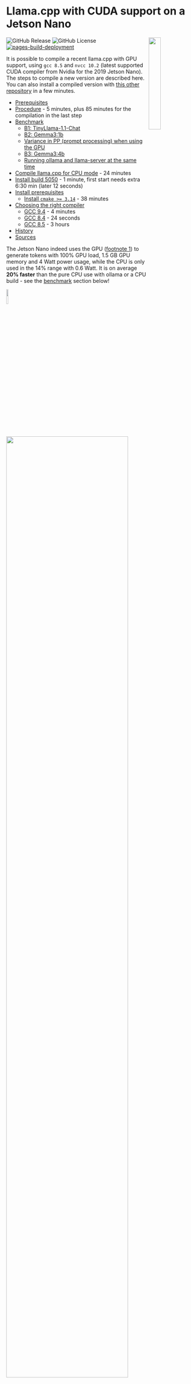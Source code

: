# Llama.cpp with CUDA support on a Jetson Nano

<a href="https://github.com/ggml-org/llama.cpp"><img src="https://kreier.github.io/llama.cpp-jetson.nano/docs/llama.png" width="25%" align="right"></a>

![GitHub Release](https://img.shields.io/github/v/release/kreier/llama.cpp-jetson)
![GitHub License](https://img.shields.io/github/license/kreier/llama.cpp-jetson)
[![pages-build-deployment](https://github.com/kreier/llama.cpp-jetson/actions/workflows/pages/pages-build-deployment/badge.svg)](https://github.com/kreier/llama.cpp-jetson/actions/workflows/pages/pages-build-deployment)

It is possible to compile a recent llama.cpp with GPU support, using `gcc 8.5` and `nvcc 10.2` (latest supported CUDA compiler from Nvidia for the 2019 Jetson Nano). The steps to compile a new version are described here. You can also install a compiled version with [this other repository](https://github.com/kreier/llama.cpp-jetson.nano) in a few minutes.

- [Prerequisites](#prerequisites)
- [Procedure](#procedure) - 5 minutes, plus 85 minutes for the compilation in the last step
- [Benchmark](#benchmark)
  - [B1: TinyLlama-1.1-Chat](#b1-tinyllama-11b-chat-2023-12-31)
  - [B2: Gemma3:1b](#b2-gemma31b-2025-03-12)
  - [Variance in PP (prompt processing) when using the GPU](#explaining-the-variance-in-prompt-processing-when-using-the-gpu)
  - [B3: Gemma3:4b](#b3-gemma34b)
  - [Running ollama and llama-server at the same time](#running-ollama-and-llama-server-at-the-same-time)
- [Compile llama.cpp for CPU mode](#compile-llamacpp-for-cpu-mode) - 24 minutes
- [Install build 5050](#install-build-5050) - 1 minute, first start needs extra 6:30 min (later 12 seconds)
- [Install prerequisites](#install-prerequisites)
  - [Install `cmake >= 3.14`](#install-cmake--314) - 38 minutes
- [Choosing the right compiler](#choosing-the-right-compiler)
  - [GCC 9.4](#gcc-94) - 4 minutes
  - [GCC 8.4](#gcc-84) - 24 seconds
  - [GCC 8.5](#gcc-85) - 3 hours
- [History](#history)
- [Sources](#sources)

The Jetson Nano indeed uses the GPU ([footnote 1](#footnotes)) to generate tokens with 100% GPU load, 1.5 GB GPU memory and 4 Watt power usage, while the CPU is only used in the 14% range with 0.6 Watt. It is on average **20% faster** than the pure CPU use with ollama or a CPU build - see the [benchmark](#benchmark) section below!

<img src="https://raw.githubusercontent.com/kreier/llama.cpp-jetson/main/docs/1x1.png" width="10%"><img src="https://raw.githubusercontent.com/kreier/llama.cpp-jetson/main/docs/llama5038gpu.png" width="80%">

## Prerequisites

The following software packages need to be installed. The section "[Install prerequisites](#install-prerequisites)" describes the process in detail. The installation of `gcc 8.5` and `cmake 3.27` might take several hours.

- Nvidia CUDA Compiler nvcc 10.2 - `nvcc --version`
- GCC and CXX (g++) 8.5 - `gcc --version`
- cmake >= 3.14 - `cmake --version`
- `nano`, `curl`, `libcurl4-openssl-dev`, `python3-pip` and `jtop`

## Procedure

Newer versions of llama.cpp are constantly relased. We will check out a specific version (b5050 from April 2025) known to be working to ensure this repository keeps working in the future. If you want to try a more recent version remove the steps `git checkout 23106f9` and `git checkout -b llamaJetsonNanoCUDA` in the following instructions:

### 1. Clone repository

``` sh
git clone https://github.com/ggml-org/llama.cpp llama5050gpu.cpp
cd llama5050gpu.cpp
git checkout 23106f9
git checkout -b llamaJetsonNanoCUDA
```

For the next steps 2. to 5. we have to make changes to these 6 files:

- CMakeLists.txt 14
- ggml/CMakeLists.txt 274
- ggml/src/ggml-cuda/common.cuh 455
- ggml/src/ggml-cuda/fattn-common.cuh 623
- ggml/src/ggml-cuda/fattn-vec-f32.cuh 71
- ggml/src/ggml-cuda/fattn-vec-f16.cuh 73

In early 2025 llama.cpp started supporting and using `bfloat16`, a feature not included in nvcc 10.2. We have two options:

- Option A: Create two new files
    - /usr/local/cuda/include/cuda_bf16.h
    - /usr/local/cuda/include/cuda_bf16.hpp
- Option B: Edit 3 files
    - ggml/src/ggml-cuda/vendors/cuda.h
    - ggml/src/ggml-cuda/convert.cu
    - ggml/src/ggml-cuda/mmv.cu

Details for each option are described below in step 2 to 7:

### 2. Add a limit to the CUDA architecture in `CMakeLists.txt`

Edit the file *CMakeLists.txt* with `nano CMakeLists.txt`. Add the following 3 lines after line 14 (with **Ctrl+\_** you can jump to this line, check line with **Ctrl+c**):

```
if(NOT DEFINED ${CMAKE_CUDA_ARCHITECTURES})
    set(CMAKE_CUDA_ARCHITECTURES 50 61)
endif()
```

Save with **Ctrl+o** and exit with **Ctrl+x**.

### 3. Add two linker instructions after line 274 in `ggml/CMakeLists.txt`

Edit the file with `nano ggml/CMakeLists.txt` and enter two new lines after `set_target_properties(ggml PROPERTIES PUBLIC_HEADER "${GGML_PUBLIC_HEADERS}")` and before `#if (GGML_METAL)`. It should then look like:

``` h
set_target_properties(ggml PROPERTIES PUBLIC_HEADER "${GGML_PUBLIC_HEADERS}")
target_link_libraries(ggml PRIVATE stdc++fs)
add_link_options(-Wl,--copy-dt-needed-entries)
#if (GGML_METAL)
#    set_target_properties(ggml PROPERTIES RESOURCE "${CMAKE_CURRENT_SOURCE_DIR}/src/ggml-metal.metal")
#endif()
```

With `target_link_libraries(ggml PRIVATE stdc++fs)` and `add_link_options(-Wl,--copy-dt-needed-entries)` we avoid some static link issues that don't appear in later gcc versions. See [nocoffei's comment](https://nocoffei.com/?p=352).

### 4. Remove *constexpr* from line 455 in `ggml/src/ggml-cuda/common.cuh`

Use `nano ggml/src/ggml-cuda/common.cuh` to remove the **constexpr** after the *static* in line 455. This feature from CUDA C++ 17 we don't support anyway. After that it looks like:

``` h
// TODO: move to ggml-common.h
static __device__ int8_t kvalues_iq4nl[16] = {-127, -104, -83, -65, -49, -35, -22, -10, 1, 13, 25, 38, 53, 69, 89, 113};
```

### 5. Comment lines containing *__buildin_assume* by adding "//" in 3 files

Comment the lines by adding a // in front of these 3 files. This avoids the compiler error *"__builtin_assume" is undefined*.

- line 623, `nano ggml/src/ggml-cuda/fattn-common.cuh`
- line 71, `nano ggml/src/ggml-cuda/fattn-vec-f32.cuh`
- line 73, `nano ggml/src/ggml-cuda/fattn-vec-f16.cuh`

If you have a version lower than b4400 you can skip the next step.

In January 2025 with version larger than b4400 llama.cpp started including support for `bfloat16`. There is a standard library `cuda_bf16.h` in the folder `/usr/local/cuda/targets/aarch64-linux/include` for nvcc 11.0 and larger. It has more than 5000 lines. One cannot simply copy and paste a version from Cuda 11 to our folder for Cuda 10.2 and hope it would work. The same applies to its companion `cuda_bf16.hpp` with 3800 lines. Since it is linked to version 11 or 12, the error messages keep expanding (e.g. `/usr/local/cuda/include/cuda_bf16.h:4322:10: fatal error: nv/target: No such file or directory`). We have two working options:

### 6. Option A: Create a `cuda_bf16.h` that redefines `nv_bfloat16` as `half`

Create two new files in the folder `/usr/local/cuda/include/`, starting with `cuda_bf16.h`. You need root privileges, so execute `sudo nano /usr/local/cuda/include/cuda_bf16.h` and give it the following content:

``` h
#ifndef CUDA_BF16_H
#define CUDA_BF16_H

#include <cuda_fp16.h>

// Define nv_bfloat16 as half
typedef half nv_bfloat16;

#endif // CUDA_BF16_H
```

Create the second file `sudo nano /usr/local/cuda/include/cuda_bf16.hpp` with the content

``` hpp
#ifndef CUDA_BF16_HPP
#define CUDA_BF16_HPP

#include "cuda_bf16.h"

namespace cuda {

    class BFloat16 {
    public:
        nv_bfloat16 value;

        __host__ __device__ BFloat16() : value(0) {}
        __host__ __device__ BFloat16(float f) { value = __float2half(f); }
        __host__ __device__ operator float() const { return __half2float(value); }
    };

} // namespace cuda

#endif // CUDA_BF16_HPP
```

### 6. Option B: Comment all code related to *bfloat16* in 3 files

The second solution is to remove all references to the *bfloat16* data type in the 3 files referencing them. First we have to __NOT__ include the nonexisting `cuda_bf16.h`. Just add two // in front of line 6 with `nano ggml/src/ggml-cuda/vendors/cuda.h`. After that it looks like this:

``` h
#include <cuda.h>
#include <cublas_v2.h>
//#include <cuda_bf16.h>
#include <cuda_fp16.h>
```

That is not enough, the new data type `nv_bfloat16` is referenced 8 times in 2 files. Replace each instance of them with `half`

- 684 in `ggml/src/ggml-cuda/convert.cu`
- 60 in `ggml/src/ggml-cuda/mmv.cu`
- 67 in `ggml/src/ggml-cuda/mmv.cu`
- 68 in `ggml/src/ggml-cuda/mmv.cu`
- 235 in `ggml/src/ggml-cuda/mmv.cu` (2x)
- 282 in `ggml/src/ggml-cuda/mmv.cu` (2x)

**DONE!** Only two more instructions left.


### 7. Execute `cmake -B build` with more flags to avoid the CUDA17 errors

We need to add a few extra flags to the recommended first instruction `cmake -B build`. If not done several errors like *Target "ggml-cuda" requires the language dialect "CUDA17" (with compiler extensions)* would stop the compilation. We still have a few warnings *constexpr if statements are a C++17 feature*, but we can ignore them.

``` sh
cmake -B build -DGGML_CUDA=ON -DLLAMA_CURL=ON -DCMAKE_CUDA_STANDARD=14 -DCMAKE_CUDA_STANDARD_REQUIRED=true -DGGML_CPU_ARM_ARCH=armv8-a -DGGML_NATIVE=off
```

And 15 seconds later we're ready for the last step, the instruction that will take **85 minutes** (faster SD card: 60 minutes) to have llama.cpp compiled:

``` sh
cmake --build build --config Release
```

Successfully compiled! 

![output compiling](https://raw.githubusercontent.com/kreier/llama.cpp-jetson/main/docs/compile5050.png)

After that you can start a conversation with Gemma3 about finer details of our universe:

``` sh
./build/bin/llama-cli -hf ggml-org/gemma-3-1b-it-GGUF -p "Explain quantum entanglement" --n-gpu-layers 99
```

![llama.cpp 5043 GPU](https://raw.githubusercontent.com/kreier/llama.cpp-jetson/main/docs/llama5043gpu.png)

The answers vary, sometimes it throws in a video from Veritasium. And it could easily *"Write a 1000 word essay about the French Revolution"* with $pp = 21 \frac{token}{s}$ and $tg = 5.13 \frac{token}{s}$. Impressive! 





## Benchmark

We use the same Jetson Nano machine from 2019, no overclocking settings. The test prompt for `llama-cli`, `ollama` and the older `main` is "Explain quantum entanglement". Tests include the latest ollama 0.6.4 from April 2025 in CPU mode and several versions of llama.cpp compiled in pure CPU mode and with GPU support, using different amounts of layers offloaded to the GPU. The three LLM models considerd in the benchmarks are:

- 2023-12-31 **B1:** [TinyLlama-1.1B-Chat Q4 K M](https://huggingface.co/TheBloke/TinyLlama-1.1B-Chat-v1.0-GGUF?show_file_info=tinyllama-1.1b-chat-v1.0.Q4_K_M.gguf) with 669 MB, 22 layers, 1.1 billion parameters and 2048 context length
- 2025-03-12 **B2:** [Gemma3:1b Q4 K M](https://huggingface.co/ggml-org/gemma-3-1b-it-GGUF?local-app=llama.cpp) with 806 MB, 27 layers, 1 billion parameters and 32768 context length
- 2025-04-03 **B3:** [Gemma3:4b_it_qat_q4_0](https://huggingface.co/google/gemma-3-4b-it-qat-q4_0-gguf) with 3.16 GB, 35 layers, 3.88 billion parameters, image-to-text support (normalized 896x896)  and 128000 total input context

### B1: TinyLlama-1.1B-Chat 2023-12-31

The first prompt is for older builds b1618 and b2275 that use `main`, while b4400 and b5050 use the second `llama-cli` call. Put the prompt in the cli after the startup.

``` sh
./main -hf TheBloke/TinyLlama-1.1B-Chat-v1.0-GGUF --n-gpu-layers 25 -p "Explain quantum entanglement"
./build/bin/llama-cli -hf TheBloke/TinyLlama-1.1B-Chat-v1.0-GGUF --n-gpu-layers 25
llama-cli -hf kreier/tiny
```

llama.cpp has also a build-in benchmark program alled `llama-bench`, here tested with the CUDA version b5043:

``` sh
m@n:~/./build/bin/llama-bench -m ../.cache/llama.cpp/TheBloke_TinyLlama-1.1B-Chat-v1.0.Q2_K.gguf --n-gpu-layers 99
ggml_cuda_init: found 1 CUDA devices:
  Device 0: NVIDIA Tegra X1, compute capability 5.3, VMM: no
| model                  |       size | params | backend | ngl |  test |          t/s |
| ---------------------- | ---------: | -----: | ------- | --: | ----: | -----------: |
| llama 1B Q4_K - Medium | 636.18 MiB | 1.10 B | CUDA    |  99 | pp512 | 80.57 ± 0.33 |
| llama 1B Q4_K - Medium | 636.18 MiB | 1.10 B | CUDA    |  99 | tg128 |  6.69 ± 0.00 |

build: c262bedd (5043)
```

The prompt processing speed seems to be too high in this benchmark (found the answer a few days later, see [explanation later in this document](#explaining-the-variance-in-prompt-processing-when-using-the-gpu)) for the small models run on the Jetson Nano. To have a more realistic comparison for the graph below the `llama-cli` was used to determine both the pp and tg metrics. Similar results were achieved with longer prompts like "Write a 1000 word essay about the French Revolution".

![TinyLlama as svg](https://raw.githubusercontent.com/kreier/llama.cpp-jetson/main/docs/TinyLlama_20250411.svg)

**Explanation**: Earlier editions of llama.cpp like b1618 from December 2023 or b4400 from December 2024 got faster in all their metrics with improvements to their code. The native speed of a CPU compile from April 2025 (b5036) has the same speed (within error) as a CPU build from ollama 0.6.4 from the same time for both pp and tg.

The main metric to compare here is the **token generation**. Initial versions with GPU acceleration with all layers in December 2023 was slower than the current CPU version (5.25 vs 3.94), by the end of 2024 the GPU *is accelerating* the token generation, and with CUDA it is around **20% faster** (5.25 vs. 6.28 average)! Here just tg in green over CPU/GPU and time:

![TinyLlama as svg](https://raw.githubusercontent.com/kreier/llama.cpp-jetson/main/docs/TinyLlama_20250411_tg.svg)


As expected, the prompt processing is even further accelerated, since it is very compute intensive. But it only contributes to a small time amount of the final answer. *Another observation:* A GPU optimized version is significantly slower than a CPU optimized version for the Jetson with the shared memory architecture when not all layers are offloaded to the GPU.



<img src="https://raw.githubusercontent.com/kreier/llama.cpp-jetson/main/docs/1x1.png" width="30%"><img src="https://raw.githubusercontent.com/kreier/llama.cpp-jetson/main/docs/gemma3logo.png" width="40%">

### B2: Gemma3:1b 2025-03-12

This much more recent [model from March 2025](https://huggingface.co/ggml-org/gemma-3-1b-it-GGUF?local-app=llama.cpp) is slightly larger with 806 MB but much more capable than TinyLlama, and comparable in speed. The prompt is "Explain quantum entanglement"

``` sh
llama-cli -hf ggml-org/gemma-3-1b-it-GGUF --n-gpu-layers 99
llama-cli -hf unsloth/gemma-3-1b-it-GGUF:Q4_K_M
./build/bin/llama-bench -m ../.cache/llama.cpp/ggml-org_gemma-3-1b-it-GGUF_gemma-3-1b-it-Q4_K_M.gguf --n-gpu-layers 0
```

There is also an integrated benchmark program `build/bin/llama-bench -m ggml-org/gemma-3-1b-it-GGUF` in llama.cpp. The results for prompt processing seem artificially high ([graph and explanation later in this document](#explaining-the-variance-in-prompt-processing-when-using-the-gpu)), but demonstrate a dependence on the number of layers used:

|       layers      |   0   |   5   |   10   |   15   |   20   |   25   |   27   |  CPU |
|:-----------------:|:-----:|:-----:|:------:|:------:|:------:|:------:|:------:|:----:|
| prompt processing | 96.63 | 97.41 | 100.46 | 105.14 | 109.68 | 113.95 | 115.75 | 7.47 |
|  token generation |  2.57 |  2.86 |   3.21 |   3.65 |   4.21 |   5.01 |   5.84 | 4.27 |

A general result of the benchmark looks like this:

``` sh
ggml_cuda_init: found 1 CUDA devices:
  Device 0: NVIDIA Tegra X1, compute capability 5.3, VMM: no
| model                   |       size |   params | backend | ngl |  test |           t/s |
| ----------------------- | ---------: | -------: | ------- | --: | ----: | ------------: |
| gemma3 1B Q4_K - Medium | 762.49 MiB | 999.89 M | CUDA    |  27 | pp512 | 115.75 ± 0.08 |
| gemma3 1B Q4_K - Medium | 762.49 MiB | 999.89 M | CUDA    |  27 | tg128 |   5.84 ± 0.01 |

build: 193c3e03 (5038)
```

<img src="https://raw.githubusercontent.com/kreier/llama.cpp-jetson/main/docs/1x1.png" width="15%"><img src="https://raw.githubusercontent.com/kreier/llama.cpp-jetson/main/docs/gemma3.png" width="70%">

While a compiled CPU version of llama.cpp is comparable in speed with a recent ollama version, so might a GPU version be slower when not offloading layers to the GPU, but be **20% faster** if the model is offloaded to the GPU!


#### Applications for Gemma 3 1b

One might wonder if there are some applications for this small 1 billion parameter model that runs on the Jetson with GPU acceleration. Here are a few I found:

- [Fix broken JSON from user gracefully for better UX](https://www.reddit.com/r/LocalLLaMA/comments/1jcmyuc/comment/mkrgch7/?utm_source=share&utm_medium=web3x&utm_name=web3xcss&utm_term=1&utm_content=share_button) on reddit, prompt is "Fix syntax issue in this <JSON> and respond with corrected JSON but not anything else", The output is a plane JSON and I can take it back to .NET
- [Fine-Tuning Gemma 3 1B-IT for Financial Sentiment Analysis: A Step-by-Step Guide](https://medium.com/@lucamassaron/fine-tuning-gemma-3-1b-it-for-financial-sentiment-analysis-a-step-by-step-guide-1a025d2fc75d) by [Luca Massaron](https://medium.com/@lucamassaron), 2025-03-26 on medium.com


#### Extended testing with 11 prompts on 3 llm interpreters

To better evaluate the improvements with the GPU usage I tested 11 prompts on ollama 0.6.4 with CPU, llama.cpp b5058 compiled for CPU and then llama.cpp b5050 for GPU. The initial **prompt processing** now 2.4x faster than ollama and more than 3.1x faster than llama.cpp for CPU. But for our prompts that's only 1-4 seconds. The more important **token generation** is 11% faster with CUDA than on CPU with ollama, and on **average 25% faster** than llama.cpp on CPU. All details can be found in [this Google sheet](https://docs.google.com/spreadsheets/d/1jJhGaHdU4valkIb42PoklJUs4nkPywOTQi1LQ52G1lY/edit?usp=sharing).

<img src="https://raw.githubusercontent.com/kreier/llama.cpp-jetson/main/docs/gemma3.1b_pp.png" width="49%"><img src="https://raw.githubusercontent.com/kreier/llama.cpp-jetson/main/docs/gemma3.1b_tg.png" width="49%">

The standard deviation on the prompt processing is rather large, since depending on the prompt the speed varies 11-44 token/second. Here are the numerical values:

| llm software        | prompt processing | token generation |
|---------------------|:-----------------:|:----------------:|
| ollama CPU 0.6.4    |     9.56 ± 0.3    |    4.69 ± 0.23   |
| llama.cpp CPU b5058 |     7.5 ± 0.3     |    4.22 ± 0.14   |
| llama.cpp GPU b5050 |    23.29 ± 9.6    |    5.26 ± 0.37   |

Here are the 11 questions or prompts:

- Explain quantum entanglement
- Write a 1000 word essay about the French revolution
- Compare Goldilocks to Cinderella
- Write a python program that generates 100 random strings for a name and family name, and export them as a csv file
- Write a haiku about artificial intelligence
- Explain the fundamental theorem of calculus and its symbols
- What is CRISPR and what can it be used for?
- If a train travels 100 miles in 2 hours, and then travels 50 miles in 1 hour, what is its average speed for the entire trip? Let's think step by step.
- You are a travel guide. Recommend a 3-day itinerary for someone visiting Tokio, focusing on local culture and food.
- Imagine there is a circular pond in an oasis, with two trees at the edge of the pond, on opposite sides. Bob sets up a hammock by hanging it between the two trees. He gets into the hammock and falls asleep. If he were to roll over in his sleep and fall out of the hammock, where would he fall?
- What is e?

In a combined graph it looks like this:

<img src="https://raw.githubusercontent.com/kreier/llama.cpp-jetson/main/docs/1x1.png" width="15%"><img src="https://raw.githubusercontent.com/kreier/llama.cpp-jetson/main/docs/gemma3.1b_comparison.png" width="70%">

#### Explaining the variance in prompt processing when using the GPU

The big variance in processing speed for the input tokens was surprizing. Having a closer look it appeared that longer input prompts achieve a faster speed. This would in part explain the very high results when using `llama-bench` since it labels its speed results as `pp512` which is rather large. The 11 prompts from this benchmark range only from 12 to 76 tokens in Gemma3. The following graph visualizes that this dependency from the prompt length exists, while it does not change in CPU mode. And the token generation rate tg is also not affected, this only has a slightly faster generation speed in the first seconds:

![pp and tg versus number of input tokens](docs/gemma3_b5050_pp_tg.png)

You see in the left graph that the token generation with GPU is slightly faster than the CPU mode (blue vs. yellow) for all input lengths. The prompt processing is faster, and with CPU independent of prompt length (red) but faster with longer prompts (green).

#### Increased speed in token generation when exporting more layers to the GPU

Another parameter affecting the speed of generating an answer is the number of layers exported to the GPU with `--n-gpu-layers 99`. In this case the **prompt processing** is largely unaffected, while it **more than doubles** the speed of the **token generation** - even with the unified memory of the Jetson Nano. A CPU compile as only `4.27` in token generation:

<img src="docs/gemma3_b5135_pp.svg" width="49%"><img src="docs/gemma3_b5135_tg.svg" width="49%">

#### Reason for GPU 20% faster than CPU

Since inference speed is usually limited by the memory bandwidth (known as "latency bottleneck") it is surprizing to see some increased speed for the use of the GPU on the shared 4GB LPDDR4 memory with a theoretical speed of **25.60 GB/s**. With the CPU I get only 26% or **6.7 GB/s**:

``` sh
mk@jetson:~$ sysbench memory --memory-block-size=32m run
sysbench 1.0.11 (using system LuaJIT 2.1.0-beta3)
68903.00 MiB transferred (6887.13 MiB/sec)
```

The memory access for the GPU seems to be 2.4x faster with **16.5 GB/s** or 64% of the theoretical maximum. Maybe a feature of the MMU? The result is from a compiled `bandwidthTest` in the sample folder:

``` sh
mk@nano:/usr/local/cuda/samples/1_Utilities/bandwidthTest$ ./bandwidthTest
[CUDA Bandwidth Test] - Starting...
Running on...
 Device 0: NVIDIA Tegra X1
 Quick Mode

 Host to Device Bandwidth, 1 Device(s)
 PINNED Memory Transfers
   Transfer Size (Bytes)        Bandwidth(GB/s)
   32000000                     7.1

 Device to Host Bandwidth, 1 Device(s)
 PINNED Memory Transfers
   Transfer Size (Bytes)        Bandwidth(GB/s)
   32000000                     10.3

 Device to Device Bandwidth, 1 Device(s)
 PINNED Memory Transfers
   Transfer Size (Bytes)        Bandwidth(GB/s)
   32000000                     16.5

Result = PASS

NOTE: The CUDA Samples are not meant for performance measurements. Results may vary when GPU Boost is enabled.
```


### B3: Gemma3:4b

One might think that a quantized version of Gemma 3 with 4 billion parameters might work with the 4 GB RAM of the Jetson Nano. And to a degree it does, but not in a usable way. One advantage of the 4B model is its multimodality, so it could also be used for images. It would be slow, but there might be usecases where the Jetson would just crunch images and data in solitude, and we would return next day to examine the results. Well, here is my take on it:

I tried 4 quantization levels: Q2, Q3, Q4 and the original file from Google. Plus the 1b version for comparison.

- **1b:latest** - gemma3:1b
- **4b:Q2** - hf.co/unsloth/gemma-3-4b-it-GGUF:Q2_K
- **4b:Q3** - hf.co/unsloth/gemma-3-4b-it-GGUF:Q3_K_M
- **4b:Q4** - hf.co/unsloth/gemma-3-4b-it-GGUF:Q4_K_M
- **4b:latest** - gemma3:latest

Here are the sizes of the files and the used memory **in Gigabyte** with *ollama 0.6.4* (April 2025) on Jetson, x86_64 CPU and Nvidia GPU:

|                  model                  |   file    | Jetson | CPU | GPU |
|:--------------------------------------- |:---------:|:------:|:---:|:---:|
| gemma3:1b                               |   0.815   |   1.9  | 1.5 | 1.9 |
| hf.co/unsloth/gemma-3-4b-it-GGUF:Q2_K   |    1.7    |   1.9  | 3.9 | 4.4 |
| hf.co/unsloth/gemma-3-4b-it-GGUF:Q3_K_M |    2.9    |   2.3  | 4.3 | 4.7 |
| hf.co/unsloth/gemma-3-4b-it-GGUF:Q4_K_M |    3.3    |   2.8  | 4.7 | 5.2 |
| gemma3:latest                           |    3.3    |   --   | 5.7 | 6.2 |

With llama.cpp I tried to offload all 37 layers to the GPU, but it only worked for the Q2 quantization. Ollama 0.6.4 worked in pure CPU mode until Q4 on the Jetson with the unsloth variant, but crashed with Google's version.

|    type   |     pp    |     tg    |   pp   |   tg   |   pp   |   tg   |   pp   |   tg   |
| --------- |:---------:|:---------:|:------:|:------:|:------:|:------:|:------:|:------:|
| 1b:latest |     17.58 |      5.37 |  12.74 |   4.77 |  71.63 |  31.73 |  76.11 | 166.47 |
| 4b:Q2     |      1.77 |      1.52 |   1.98 |   1.51 |  45.55 |  14.98 |  65.96 |  87.21 |
| 4b:Q3     |     --    |     --    |   5.81 |   1.52 |  20.16 |  13.04 |  72.81 |  77.31 |
| 4b:Q4     |     --    |     --    |   2.32 |   1.61 |  18.57 |  11.64 |  69.28 |  90.41 |
| 4b:latest |     --    |     --    |   --   |   --   |  20.51 |  12.69 |  75.67 |  90.25 |
| machine   | llama.cpp | llama.cpp | Jetson | Jetson | 13700T | 13700T | 3060Ti | 3060Ti |

### Running ollama and llama-server at the same time

With the compiled CUDA version of llama.cpp we can now run `./llama5135.cpp/build/bin/llama-server -m ~/.cache/llama.cpp/kreier_gemma3-1b_gemma3-1b.gguf -ngl 99 --host 0.0.0.0` with 4.7 t/s and `ollama run --verbose gemma3:1b` with 3.9 token/s at the same time:

![Ollama and llama-server](docs/ollama+llama.cpp.png)

``` sh
**What do you think? Would you like me to:**

*   Write another story?
*   Expand on a particular part of this story?
*   Suggest a genre (e.g., mystery, fantasy)?

total duration:       3m43.341644716s
load duration:        453.781209ms
prompt eval count:    13 token(s)
prompt eval duration: 1.894296054s
prompt eval rate:     6.86 tokens/s
eval count:           854 token(s)
eval duration:        3m40.892523137s
eval rate:            3.87 tokens/s
>>> /bye
mk@nano:~$ ollama ps
NAME         ID              SIZE      PROCESSOR    UNTIL
gemma3:1b    8648f39daa8f    854 MB    100% CPU     53 seconds from now
```

Without `llama-server` running the background `ollama` is only slightly faster with 4.49 t/s (16% faster). The independent systems for CPU and GPU therefore don't slow down one another very much, even though using the same unified memory.





<img src="https://raw.githubusercontent.com/kreier/llama.cpp-jetson/main/docs/1x1.png" width="40%" height="1px"><img src="https://raw.githubusercontent.com/kreier/llama.cpp-jetson/main/docs/cpu.svg" width="20%">

## Compile llama.cpp for CPU mode

This can be done with `gcc 8.5` or `gcc 9.4` in 24 minutes and was tested with a version as recent as April 2025. You can follow the [instructions from llama.cpp](https://github.com/ggml-org/llama.cpp/blob/master/docs/build.md). We added the parameter `-DLLAMA_CURL=ON` to support an easy model download from huggingface with the `-hf` command:

``` sh
git clone https://github.com/ggml-org/llama.cpp
cd llama.cpp
cmake -B build -DLLAMA_CURL=ON
cmake --build build --config Release
```

After finishing the compilation its time for the first model and AI chat:

```
./build/bin/llama-cli -hf ggml-org/gemma-3-1b-it-GGUF
```





<img src="https://raw.githubusercontent.com/kreier/llama.cpp-jetson/main/docs/1x1.png" width="35%" height="1px"><img src="https://raw.githubusercontent.com/kreier/llama.cpp-jetson/main/docs/install.svg" width="30%">

## Install build 5050

The fastest way to get llama.cpp with CUDA support running is installing the compiled files with this script in 44 seconds from [this repository](https://github.com/kreier/llama.cpp-jetson.nano):

``` sh
curl -fsSL https://kreier.github.io/llama.cpp-jetson.nano/install.sh | bash && source ~/.bashrc
```

The first start with Gemma3 will take **almost 7 minutes** after `main: load model the model and apply lora adapter, if any`, but later runs start in **12 seconds**:

``` sh
llama-cli -hf ggml-org/gemma-3-1b-it-GGUF --n-gpu-layers 99
```

A copy of [TinyLlama](https://huggingface.co/TheBloke/TinyLlama-1.1B-Chat-v1.0-GGUF) has the same **6:30 min** startup pause at the `main: load model the model and apply lora adapter, if any` step. It can be started with `llama-cli -hf kreier/tiny`. 

If you downloaded Gemma3:1b with `llama-cli -hf kreier/gemma3-1b` you can start your webserver with `llama-server -m ~/.cache/llama.cpp/kreier_gemma3-1b_gemma3-1b.gguf --host 0.0.0.0 --n-gpu-layers 99`.





<img src="https://raw.githubusercontent.com/kreier/llama.cpp-jetson/main/docs/1x1.png" width="30%" height="1px"><img src="https://raw.githubusercontent.com/kreier/llama.cpp-jetson/main/docs/prerequesites.svg" width="40%">

## Install prerequisites

The [latest image from Nvidia](https://developer.nvidia.com/embedded/learn/get-started-jetson-nano-devkit#write) for the 2019 Jetson Nano contains a ubuntu 18.04 LTS distribution with a kernel *Kernel GNU/Linux 4.9.201-tegra*, the *GNU Compiler Collection 7.5.0 (G++ 7.5.0) from 2019*, the *NVIDIA Cuda Compiler nvcc 10.3.200* and has *Jetpack 4.6.1-b110* (check with `sudo apt-cache show nvidia-jetpack`) installed. If `nvcc --version` does not confirm the installed Cuda Compiler you need to update the links with this automated script: `curl -fsSL https://kreier.github.io/jetson/fix/cuda-path.sh | bash && source ~/.bashrc` or manually with these two lines:

``` sh
export PATH=/usr/local/cuda/bin${PATH:+:${PATH}}
export LD_LIBRARY_PATH=/usr/local/cuda/lib64${LD_LIBRARY_PATH:+:${LD_LIBRARY_PATH}}
```

As best practice you can add these to the end of your *.bashrc* with `nano .bashrc`.

### Update the system - can be skipped

I tested this, and you can skip this step and 2 hours, the procedure works well with the provided older packages. Usually I updated the system and the installed packages to the latest available versions, and with a vanilla image currently about 348 packages have to be updated. Without the upgrade your system states:

- JetPack 4.6.1 (32.7.1-20220219090432) - `dpkg-query --show nvidia-l4t-core`
- kernel Linux nano 4.9.253-tegra from February 19, 2022 - `uname -a`

The upgrade will take several hours. I tested and it is actually not necessary to **upgrade** to compile llama.cpp. And it is not necessary to run the compiled version of llama.cpp b5050 available [here](https://github.com/kreier/llama.cpp-jetson.nano).

``` sh
sudo apt update
sudo apt upgrade
```

At two occations you are asked to decide if you want to update a specific settings file. And a third interruption is about starting the docker daemon. All three are towards the end of the update cycle. One of the things updated (perform a reboot) is the jetpack and kernel:

- JetPack 4.6.6 (L4T 32.7.6-20241104234540) - `dpkg-query --show nvidia-l4t-core`
- kernel Linux nano 4.9.337-tegra from November 4, 2024 - `uname -a`

Now there are 3 further things to install or update:

- **4 minutes**: a few additional packages like `jtop` to check system activity
- **38 minutes**: cmake >= 3.14 (we chose 3.27)
- **3 hours**: gcc 8.5.0 (it works with 9.4 too, if not to export to another machine - then only 4 minutes)

### Install additional helpful packages

``` sh
sudo apt update
sudo apt install nano curl libcurl4-openssl-dev python3-pip
pip3 -H install -U jetson-stats
```

The last one `jetson-stats` can be called later as `jtop`.

<img src="https://raw.githubusercontent.com/kreier/llama.cpp-jetson/main/docs/1x1.png" width="30%" height="1px"><img src="https://raw.githubusercontent.com/kreier/llama.cpp-jetson/main/docs/llama5038gpu.png" width="40%">

### Install `cmake >= 3.14`

Purge any old `cmake` installation and install a newer `3.27`. It will take **38 minutes** (`bootstrap` and `make` each take 18 minutes).

``` sh
sudo apt-get remove --purge cmake
sudo apt-get install libssl-dev
wget https://cmake.org/files/v3.27/cmake-3.27.1.tar.gz
tar -xzvf cmake-3.27.1.tar.gz
cd cmake-3.27.1
./bootstrap
make -j4
sudo make install
```


## Choosing the right compiler

### GCC 9.4

This compiler from June 1, 2021 can be easily installed from an apt repository in a few minutes, using

``` sh
sudo apt install build-essential software-properties-common manpages-dev -y
sudo add-apt-repository ppa:ubuntu-toolchain-r/test -y
sudo apt update
sudo apt install gcc-9 g++-9 -y
sudo update-alternatives --install /usr/bin/gcc gcc /usr/bin/gcc-9 9
sudo update-alternatives --install /usr/bin/g++ g++ /usr/bin/g++-9 9
```

Yet versions 9 and higher are not compatible with `nvcc 10.2` and show `error: #error -- unsupported GNU version! gcc versions later than 8 are not supported!`. The reasons are found in line 136 of `/usr/local/cuda/targets/aarch64-linux/include/crt/host_config.h`:

``` h
#if defined (__GNUC__)
#if __GNUC__ > 8
#error -- unsupported GNU version! gcc versions later than 8 are not supported!
#endif /* __GNUC__ > 8 */ 
```

You can edit this line. Change **8** to a **9** with `sudo nano /usr/local/cuda/targets/aarch64-linux/include/crt/host_config.h` in line 136. Then the compilation is the same as with 8.5, and the installation is much faster, just 4 minutes instead of 3 hours! The created files rely on the library `/usr/lib/aarch64-linux-gnu/libstdc++.so.6` being linked to `/usr/lib/aarch64-linux-gnu/libstdc++.so.6.0.32`. But gcc 7.5 has only `libstdc++.so.6.0.25`, so the compiled binary will thrown an error if running on a system with only gcc 7.5. Just copying this library and updating the link leads to a crash shortly after starting the CUDA part, don't know why yet. But gcc 9.4 is useful for test purposes. Version gcc 8.5 uses the older library 6.0.25 that is shipped with gcc 7.5. So 9.4 is good for fast testing, 8.5 better for long term compatibility.

### GCC 8.4

This compiler version 8.4 from March 4, 2020 can be installed in the same fast fashion as the mentioned 9.4 above. Will run 24 seconds, with all steps 2 minutes. Just replace three lines:

``` sh
sudo apt install gcc-8 g++-8 -y
sudo update-alternatives --install /usr/bin/gcc gcc /usr/bin/gcc-8 8
sudo update-alternatives --install /usr/bin/g++ g++ /usr/bin/g++-8 8
```

But it throws an error on `llama.cpp/ggml-quants.c` line 407 with:

``` sh
~/llama.cpp/ggml-quants.c: In function ‘ggml_vec_dot_q3_K_q8_K’:
~/llama.cpp/ggml-quants.c:407:27: error: implicit declaration of function ‘vld1q_s8_x4’; did you mean ‘vld1q_s8_x’? [-Werror=implicit-function-declaration]
 #define ggml_vld1q_s8_x4  vld1q_s8_x4
```

It seems that in version 8.4 the ARM NEON intrinsic `vld1q_s8_x4` is treated as a built-in function that cannot be replaced by a macro. It might be related to a fix from [ktkachov on 2020-10-13](https://gcc.gnu.org/bugzilla/show_bug.cgi?id=97349) as one of the [199 bug fixes](https://gcc.gnu.org/bugzilla/buglist.cgi?bug_status=RESOLVED&resolution=FIXED&target_milestone=8.5) leading to 8.5. Let's use the next version:

### GCC 8.5

This version was released May 14, 2021. Unfortunately this version is not yet available for ubuntu 18.04 on `ppa:ubuntu-toolchain-r/test`. We have to compile it by ourselves, and this takes some 3 hours (for the `make -j$(nproc)` step). The steps are:

``` sh
sudo apt-get install -y build-essential software-properties-common
sudo apt-get install -y libgmp-dev libmpfr-dev libmpc-dev
wget http://ftp.gnu.org/gnu/gcc/gcc-8.5.0/gcc-8.5.0.tar.gz
tar -xvzf gcc-8.5.0.tar.gz
cd gcc-8.5.0
./contrib/download_prerequisites
mkdir build && cd build
../configure --enable-languages=c,c++ --disable-multilib
make -j$(nproc)  # Use all CPU cores
sudo make install
sudo update-alternatives --install /usr/bin/gcc gcc /usr/local/bin/gcc 100
sudo update-alternatives --install /usr/bin/g++ g++ /usr/local/bin/g++ 100
```

#### Library libstdc++ updated with gcc 9.x

Code compiled with gcc 8.5 runs without a problem on systems only having gcc 7.5 installed (default for the Ubuntu 18.04.6 LTS image provided by Nvidia) since the standard library `libstdc++` is version 6.0.25 for both. It is only updated for the 9.x version of gcc, and then compiled binaries throw an error.

| version | release    | libstdc++ | GLIBCXX | /usr/lib/gcc/~/version |
|---------|------------|-----------|---------|------------------------|
| 7.5.0   | 2019-11-14 | 6.0.25    | 3.4.25  |                        |
| 8.4.0   | 2020-03-04 | 6.0.25    | 3.4.25  |                        |
| 8.5.0   | 2021-05-14 | 6.0.25    | 3.4.25  | ~/8/3.4.25             |
| 9.4.0   | 2021-06-01 | 6.0.32    | 3.4.32  | ~/9/3.4.32             |
| 13.3.0  | 2024-05-21 | 6.0.33    | 3.4.33  | ~/13/3.4.33            |

- GCC versions: [https://gcc.gnu.org/releases.html](https://gcc.gnu.org/releases.html)
- `ll /usr/lib/aarch64-linux-gnu/libstd*`
- `strings /usr/lib/aarch64-linux-gnu/libstdc++.so.6 | grep GLIBCXX`
- `strings /usr/lib/gcc/aarch64-linux-gnu/7/libstdc++.so | grep GLIBCXX`
- `strings /usr/lib/gcc/aarch64-linux-gnu/8/libstdc++.so | grep GLIBCXX`
- `strings /usr/lib/gcc/aarch64-linux-gnu/9/libstdc++.so | grep GLIBCXX`


## History

As of April 2025 the current version of llama.cpp can be compiled for the Jetson Nano from 2019 with GPU/CUDA support using `gcc 8.5` and `nvcc 10.2`. Here is a list of a few earlier solutions with description, sorted by their build date. Their performance is later compared in [benchmarks](https://github.com/kreier/jetson/tree/main/llama.cpp#benchmark):

- 2025-04-05 [b5050](https://github.com/ggml-org/llama.cpp/releases/tag/b5050) Some extra steps had to be included to handle the new support of `bfloat16` in llama.cpp since January 2025. Procedure is described in [this gist](https://gist.github.com/kreier/6871691130ec3ab907dd2815f9313c5d). After 24 revisions it became the foundation for this repository.
- 2024-12-31 [b4400](https://github.com/ggml-org/llama.cpp/releases/tag/b4400) Following the steps from the [gist](https://gist.github.com/kreier/6871691130ec3ab907dd2815f9313c5d) above, step 6 can be ommited. Source: a [build for the Nintendo Switch](https://nocoffei.com/?p=352)!
- 2024-02-26 [b2275](https://github.com/ggml-org/llama.cpp/tree/b2275) A [gist by Flor Sanders](https://gist.github.com/FlorSanders/2cf043f7161f52aa4b18fb3a1ab6022f) from 2024-04-11 describes the procedure to combile a version with GPU acceleration.
- 2023-12-07 [b1618](https://github.com/ggml-org/llama.cpp/tree/b1618) A [medium.com article from Anurag Dogra](https://medium.com/@anuragdogra2192/llama-cpp-on-nvidia-jetson-nano-a-complete-guide-fb178530bc35) from 2025-03-26 describes the modification needed to compile llama.cpp with `gcc 8.5` and CUDA support.

## Sources

- 2025-03-26 [LLAMA.CPP on NVIDIA Jetson Nano: A Complete Guide](https://medium.com/@anuragdogra2192/llama-cpp-on-nvidia-jetson-nano-a-complete-guide-fb178530bc35), *Running LLAMA.cpp on Jetson Nano 4 GB with CUDA 10.2* by Anurag Dogra on medium.com. His modifications compile an older version of llama.cpp with `gcc 8.5` successfully. Because the codebase for llama.cpp is rather old, the performance with GPU support is significantly worse than current versions running purely on the CPU. This motivated to get a more recent llama.cpp version to be compiled. He uses the version [81bc921](https://github.com/ggml-org/llama.cpp/tree/81bc9214a389362010f7a57f4cbc30e5f83a2d28) from December 7, 2023 - [b1618](https://github.com/ggml-org/llama.cpp/tree/b1618) of llama.cpp.
- 2025-01-13 Guide to compile a recent llama.cpp with CUDA support for the Nintendo Switch at [nocoffei.com](https://nocoffei.com/?p=352), titled "Switch AI ✨". The Nintendo Switch 1 has the same Tegra X1 CPU and Maxwell GPU as the Jetson Nano, but 256 CUDA cores instead of just 128, and a higher clock rate. This article was the main source for this gist.
- 2024-04-11 [Setup Guide for `llama.cpp` on Nvidia Jetson Nano 2GB](https://gist.github.com/FlorSanders/2cf043f7161f52aa4b18fb3a1ab6022f) by Flor Sanders in a gist. He describes the steps to install the `gcc 8.5` compiler on the Jetson. In step 5 he checks out the version [a33e6a0](https://github.com/ggml-org/llama.cpp/commit/a33e6a0d2a66104ea9a906bdbf8a94d050189d91) from February 26, 2024 - [b2275](https://github.com/ggml-org/llama.cpp/tree/b2275)
- 2024-05-04 [Add binary support for Nvidia Jetson Nano- JetPack 4 #4140](https://github.com/ollama/ollama/issues/4140) on issues for ollama. In his initial statement dtischler assumes llama.cpp would require gcc-11, but it actually compiles fine with gcc-8 in version 8.5 from May 14, 2021 as shown in this gist.

## Footnotes

1. Using ollama and checking the system with `ollama ps` gives a high percentage of GPU usage as an answer. But as can be confirmed with `jtop`, the GPU is actually **not used**. Neither can we see GPU memory used, nor a percentage of utilization, nor the power draw for the GPU increasing. The metrics provided by ollama are obviously not correct.
